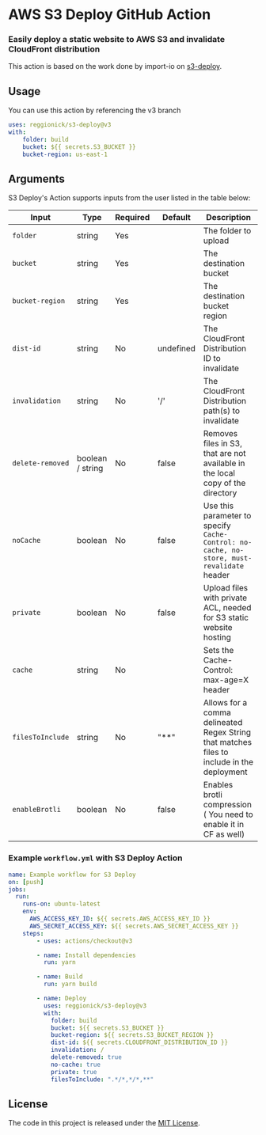 # AWS S3 Deploy GitHub Action

### Easily deploy a static website to AWS S3 and invalidate CloudFront distribution

This action is based on the work done by import-io on [s3-deploy](https://www.npmjs.com/package/s3-deploy).

## Usage

You can use this action by referencing the v3 branch

```yaml
uses: reggionick/s3-deploy@v3
with:
    folder: build
    bucket: ${{ secrets.S3_BUCKET }}
    bucket-region: us-east-1
```

## Arguments

S3 Deploy's Action supports inputs from the user listed in the table below:

Input              | Type             | Required | Default      | Description
------------------ | ---------------- | -------- | ------------ | -----------
| `folder`         | string           | Yes      |              | The folder to upload
| `bucket`         | string           | Yes      |              | The destination bucket
| `bucket-region`  | string           | Yes      |              | The destination bucket region
| `dist-id`        | string           | No       | undefined    | The CloudFront Distribution ID to invalidate
| `invalidation`   | string           | No       | '/'          | The CloudFront Distribution path(s) to invalidate
| `delete-removed` | boolean / string | No       | false        | Removes files in S3, that are not available in the local copy of the directory
| `noCache`        | boolean          | No       | false        | Use this parameter to specify `Cache-Control: no-cache, no-store, must-revalidate` header
| `private`        | boolean          | No       | false        | Upload files with private ACL, needed for S3 static website hosting
| `cache`          | string           | No       |              | Sets the Cache-Control: max-age=X header
| `filesToInclude` | string           | No       | "**"           | Allows for a comma delineated Regex String that matches files to include in the deployment
| `enableBrotli` | boolean           | No       | false           | Enables brotli compression ( You need to enable it in CF as well)


### Example `workflow.yml` with S3 Deploy Action

```yaml
name: Example workflow for S3 Deploy
on: [push]
jobs:
  run:
    runs-on: ubuntu-latest
    env:
      AWS_ACCESS_KEY_ID: ${{ secrets.AWS_ACCESS_KEY_ID }}
      AWS_SECRET_ACCESS_KEY: ${{ secrets.AWS_SECRET_ACCESS_KEY }}
    steps:
        - uses: actions/checkout@v3

        - name: Install dependencies
          run: yarn

        - name: Build
          run: yarn build

        - name: Deploy
          uses: reggionick/s3-deploy@v3
          with:
            folder: build
            bucket: ${{ secrets.S3_BUCKET }}
            bucket-region: ${{ secrets.S3_BUCKET_REGION }}
            dist-id: ${{ secrets.CLOUDFRONT_DISTRIBUTION_ID }}
            invalidation: /
            delete-removed: true
            no-cache: true
            private: true
            filesToInclude: ".*/*,*/*,**"
```

## License

The code in this project is released under the [MIT License](LICENSE).
